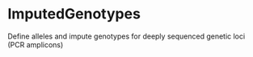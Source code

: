 # ImputedGenotypes
Define alleles and impute genotypes for deeply sequenced genetic loci (PCR amplicons)
